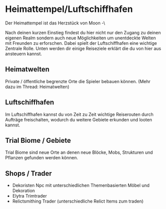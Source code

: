# Heimattempel/Luftschiffhafen

Der Heimattempel ist das Herzstück von Moon -\ &#x20;

Nach deinen kurzen Einstieg findest du hier nicht nur den Zugang zu deinen eigenen Realm sondern auch neue Möglichkeiten um unentdeckte Welten mit Freunden zu erforschen. Dabei spielt der Luftschiffhafen eine wichtige Zentrale Rolle. Unten werden dir einige Reiseziele erklärt die du von hier aus ansteuern kannst.

## Heimatwelten

Private / öffentliche begrenzte Orte die Spieler bebauen können. (Mehr dazu im Thread: Heimatwelten)

## Luftschiffhafen

Im Luftschiffhafen kannst du von Zeit zu Zeit wichtige Reiserouten durch Aufträge freischalten, wodurch du weitere Gebiete erkunden und looten kannst.&#x20;

## Trial Biome / Gebiete

Trial Biome sind neue Orte an denen neue Blöcke, Mobs, Strukturen und Pflanzen gefunden werden können.&#x20;

## Shops / Trader

* Dekoristen Npc mit unterschiedlichen Themenbasierten Möbel und Dekoration
* Elytra Trimtrader
* Relictsmithing Trader (unterschiedliche Relict Items zum traden)

